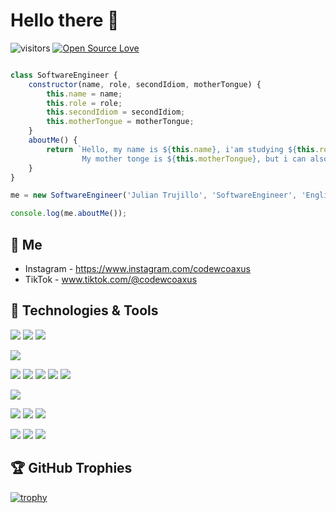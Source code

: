# Hello there 👋

![visitors](https://visitor-badge.laobi.icu/badge?page_id=coaxus-ux)
[![Open Source Love](https://badges.frapsoft.com/os/v1/open-source.svg?v=102)](https://github.com/ellerbrock/open-source-badge/)


```javascript

class SoftwareEngineer {
    constructor(name, role, secondIdiom, motherTongue) {
        this.name = name;
        this.role = role;
        this.secondIdiom = secondIdiom;
        this.motherTongue = motherTongue;
    }
    aboutMe() {
        return `Hello, my name is ${this.name}, i'am studying ${this.role}. 
                My mother tonge is ${this.motherTongue}, but i can also speak ${this.secondIdiom}`
    }
}

me = new SoftwareEngineer('Julian Trujillo', 'SoftwareEngineer', 'English', 'Spanish');

console.log(me.aboutMe());
```

## 📝 Me

- Instagram - https://www.instagram.com/codewcoaxus
- TikTok - www.tiktok.com/@codewcoaxus


## 🔧 Technologies & Tools

![](https://img.shields.io/badge/OS-Linux-informational?style=flat&logo=linux&logoColor=white&color=6aa6f8)
![](https://img.shields.io/badge/OS-Windows-informational?style=flat&logo=windows&logoColor=white&color=6aa6f8)
![](https://img.shields.io/badge/OS-MacOs-informational?style=flat&logo=macos&logoColor=white&color=6aa6f8)

![](https://img.shields.io/badge/Editor-VS_Code-informational?style=flat&logo=visual-studio-code&logoColor=white&color=6aa6f8)

![](https://img.shields.io/badge/Code-Python-informational?style=flat&logo=python&logoColor=white&color=6aa6f8)
![](https://img.shields.io/badge/Code-PHP-informational?style=flat&logo=php&logoColor=white&color=6aa6f8)
![](https://img.shields.io/badge/Code-JavaScript-informational?style=flat&logo=javascript&logoColor=white&color=6aa6f8)
![](https://img.shields.io/badge/Code-Java-informational?style=flat&logo=java&logoColor=white&color=6aa6f8)
![](https://img.shields.io/badge/Code-React-informational?style=flat&logo=react&logoColor=white&color=6aa6f8)

![](https://img.shields.io/badge/Shell-Bash-informational?style=flat&logo=gnu-bash&logoColor=white&color=6aa6f8)

![](https://img.shields.io/badge/Tools-PostgreSQL-informational?style=flat&logo=postgresql&logoColor=white&color=6aa6f8)
![](https://img.shields.io/badge/Tools-Postman-informational?style=flat&logo=postman&logoColor=white&color=6aa6f8)
![](https://img.shields.io/badge/Tools-mongoDB-informational?style=flat&logo=mongodb&logoColor=white&color=6aa6f8)

![](https://img.shields.io/badge/CSS-Tailwindcss-informational?style=flat&logo=tailwindcss&logoColor=white&color=6aa6f8)
![](https://img.shields.io/badge/CSS-SCSS-informational?style=flat&logo=sass&logoColor=white&color=6aa6f8)
![](https://img.shields.io/badge/CSS-Bootstrap-informational?style=flat&logo=bootstrap&logoColor=white&color=6aa6f8)






## 🏆 GitHub Trophies

[![trophy](https://github-profile-trophy.vercel.app/?username=coaxus-ux&theme=nord&column=7)](https://github.com/ryo-ma/github-profile-trophy)




